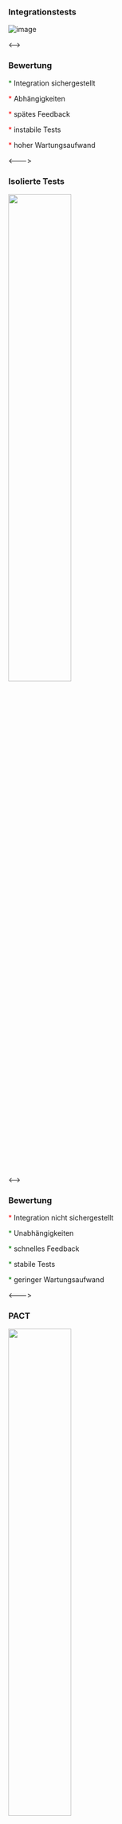 ### Integrationstests

![image](resources/pact1.png)

<-->

### Bewertung

<span style="color:green">*</span> Integration sichergestellt 

<span style="color:red">*</span>  Abhängigkeiten

<span style="color:red">*</span> spätes Feedback

<span style="color:red">*</span> instabile Tests

<span style="color:red">*</span> hoher Wartungsaufwand

<--->

### Isolierte Tests

<img src="resources/pact2.png" width="50%" height="50%"></img>

<-->

### Bewertung 

<span style="color:red">*</span> Integration nicht sichergestellt 

<span style="color:green">*</span> Unabhängigkeiten

<span style="color:green">*</span> schnelles Feedback

<span style="color:green">*</span> stabile Tests

<span style="color:green">*</span> geringer Wartungsaufwand

<--->

### PACT

<img src="resources/pact3.png" width="50%" height="50%"></img>

<-->

### Bewertung 

<span style="color:green">*</span> Integration sichergestellt 

<span style="color:green">*</span> Unabhängigkeiten

<span style="color:green">*</span> schnelles Feedback

<span style="color:green">*</span> stabile Tests

<span style="color:green">*</span> geringer Wartungsaufwand

<--->
### PACT mit Broker

<img src="resources/pact4.png" width="50%" height="50%"></img>

<-->

### Zusätzliche Features 

* Visualisierung von
   * Testergebnis
   * Abhängigkeiten

* Versionierung

* CI-Integration

<--->

<p style="font-size: 200px; color: green">Beispiel</p>
<--->

<--->

### Wozu ist PACT geeignet

Test von APIs (REST/Kafka/JMS/...) hinsichtlich

* Consumer:
  * Korrektheit des Requests
  * Verarbeitung der Response

* Provider:
  * Verarbeitung des Requests
  * Korrektheit der Response

<-->
### Wozu ist PACT nicht geeignet

* Contract ohne Absprache definieren

* Funktionale Tests von Providerlogiken   
(z.B. Validierungen)

<--->

### CI-Integration

* Deployment des Providers verhindern
  
  * Testergebnis in Build prüfen

<-->

### CI-Integration
* Deployment des Consumers verhindern
  
  * Consumer-Build triggert über Webhook Verification-Build des Providers
  
  * Provider triggert über Webhook Consumer-Deployment-Build
